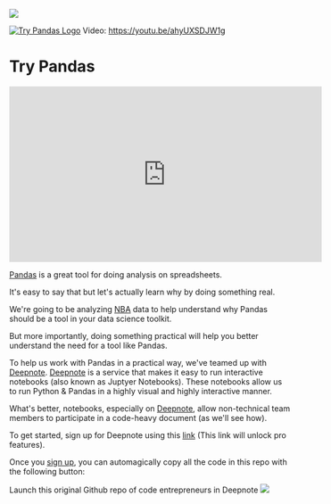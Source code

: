 
[<img src="https://deepnote.com/buttons/launch-in-deepnote.svg">](https://deepnote.com/launch?url=https://github.com/cmg777/Try-Pandas) 

[![Try Pandas Logo](https://static.codingforentrepreneurs.com/media/projects/try-pandas/images/share/Try_Pandas_Share.png)](https://www.codingforentrepreneurs.com/projects/try-pandas)
Video: https://youtu.be/ahyUXSDJW1g

# Try Pandas

<iframe width="560" height="315" src="https://www.youtube.com/embed/ahyUXSDJW1g" title="YouTube video player" frameborder="0" allow="accelerometer; autoplay; clipboard-write; encrypted-media; gyroscope; picture-in-picture" allowfullscreen></iframe>

[Pandas](https://pandas.pydata.org/) is a great tool for doing analysis on spreadsheets.

It's easy to say that but let's actually learn why by doing something real.

We're going to be analyzing [NBA](https://www.nba.com/stats/) data to help understand why Pandas should be a tool in your data science toolkit.

But more importantly, doing something practical will help you better understand the need for a tool like Pandas.

To help us work with Pandas in a practical way, we've teamed up with [Deepnote](https://deepnote.com/referral?token=cfe). [Deepnote](https://deepnote.com/referral?token=cfe) is a service that makes it easy to run interactive notebooks (also known as Juptyer Notebooks). These notebooks allow us to run Python & Pandas in a highly visual and highly interactive manner.

What's better, notebooks, especially on [Deepnote](https://deepnote.com/referral?token=cfe), allow non-technical team members to participate in a code-heavy document (as we'll see how).

To get started, sign up for Deepnote using this [link](https://deepnote.com/referral?token=cfe) (This link will unlock pro features).

Once you [sign up](https://deepnote.com/referral?token=cfe), you can automagically copy all the code in this repo with the following button:

Launch this original Github repo of code entrepreneurs in Deepnote
[<img src="https://deepnote.com/buttons/launch-in-deepnote.svg">](https://deepnote.com/launch?url=https://github.com/codingforentrepreneurs/Try-Pandas)
